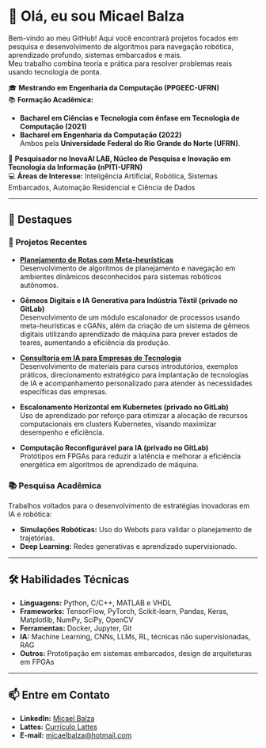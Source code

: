 # 👋 Olá, eu sou Micael Balza

Bem-vindo ao meu GitHub! Aqui você encontrará projetos focados em pesquisa e desenvolvimento de algoritmos para navegação robótica, aprendizado profundo, sistemas embarcados e mais.  
Meu trabalho combina teoria e prática para resolver problemas reais usando tecnologia de ponta.

🎓 **Mestrando em Engenharia da Computação (PPGEEC-UFRN)**  
📚 **Formação Acadêmica:**  
- **Bacharel em Ciências e Tecnologia com ênfase em Tecnologia de Computação (2021)**  
- **Bacharel em Engenharia da Computação (2022)**  
Ambos pela **Universidade Federal do Rio Grande do Norte (UFRN)**.  

📍 **Pesquisador no InovaAI LAB, Núcleo de Pesquisa e Inovação em Tecnologia da Informação (nPITI-UFRN)**  
💻 **Áreas de Interesse:** Inteligência Artificial, Robótica, Sistemas Embarcados, Automação Residencial e Ciência de Dados  

---

## 🌟 **Destaques**

### 🚀 **Projetos Recentes**
- **[Planejamento de Rotas com Meta-heurísticas](https://github.com/...)**  
  Desenvolvimento de algoritmos de planejamento e navegação em ambientes dinâmicos desconhecidos para sistemas robóticos autônomos.

- **Gêmeos Digitais e IA Generativa para Indústria Têxtil (privado no GitLab)**  
  Desenvolvimento de um módulo escalonador de processos usando meta-heurísticas e cGANs, além da criação de um sistema de gêmeos digitais utilizando aprendizado de máquina para prever estados de teares, aumentando a eficiência da produção.

- **[Consultoria em IA para Empresas de Tecnologia](https://github.com/...)**  
  Desenvolvimento de materiais para cursos introdutórios, exemplos práticos, direcionamento estratégico para implantação de tecnologias de IA e acompanhamento personalizado para atender às necessidades específicas das empresas.

- **Escalonamento Horizontal em Kubernetes (privado no GitLab)**  
  Uso de aprendizado por reforço para otimizar a alocação de recursos computacionais em clusters Kubernetes, visando maximizar desempenho e eficiência.

- **Computação Reconfigurável para IA (privado no GitLab)**  
  Protótipos em FPGAs para reduzir a latência e melhorar a eficiência energética em algoritmos de aprendizado de máquina.

### 📚 **Pesquisa Acadêmica**
Trabalhos voltados para o desenvolvimento de estratégias inovadoras em IA e robótica:
- **Simulações Robóticas:** Uso do Webots para validar o planejamento de trajetórias.  
- **Deep Learning:** Redes generativas e aprendizado supervisionado.

---

## 🛠 **Habilidades Técnicas**
- **Linguagens:** Python, C/C++, MATLAB e VHDL  
- **Frameworks:** TensorFlow, PyTorch, Scikit-learn, Pandas, Keras, Matplotlib, NumPy, SciPy, OpenCV  
- **Ferramentas:** Docker, Jupyter, Git  
- **IA:** Machine Learning, CNNs, LLMs, RL, técnicas não supervisionadas, RAG  
- **Outros:** Prototipação em sistemas embarcados, design de arquiteturas em FPGAs  

---

## 📫 **Entre em Contato**
- **LinkedIn:** [Micael Balza](https://www.linkedin.com/in/micael-balza)  
- **Lattes:** [Currículo Lattes](https://lattes.cnpq.br/0303807807288761)  
- **E-mail:** [micaelbalza@hotmail.com](mailto:micaelbalza@hotmail.com)
